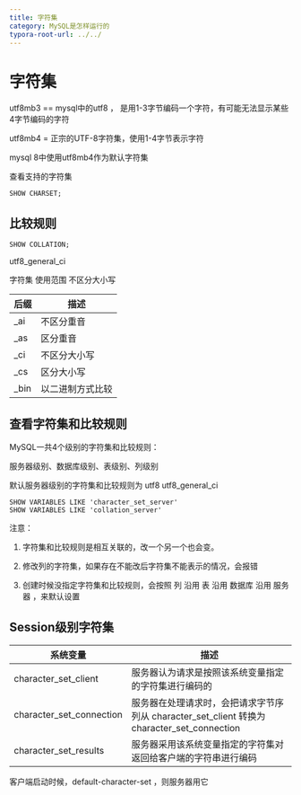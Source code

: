 ```yaml
---
title: 字符集
category: MySQL是怎样运行的
typora-root-url: ../../
---
```


 # 字符集

utf8mb3 == mysql中的utf8 ， 是用1-3字节编码一个字符，有可能无法显示某些4字节编码的字符

utf8mb4 = 正宗的UTF-8字符集，使用1-4字节表示字符

mysql 8中使用utf8mb4作为默认字符集



查看支持的字符集

```mysql
SHOW CHARSET;
```



## 比较规则

```;mysql
SHOW COLLATION;
```

utf8_general_ci

字符集 使用范围 不区分大小写

| 后缀 | 描述             |
| ---- | ---------------- |
| _ai  | 不区分重音       |
| _as  | 区分重音         |
| _ci  | 不区分大小写     |
| _cs  | 区分大小写       |
| _bin | 以二进制方式比较 |



## 查看字符集和比较规则

MySQL一共4个级别的字符集和比较规则：

服务器级别、数据库级别、表级别、列级别

默认服务器级别的字符集和比较规则为 utf8 utf8_general_ci

```mysql
SHOW VARIABLES LIKE 'character_set_server'
SHOW VARIABLES LIKE 'collation_server'
```



注意：

1. 字符集和比较规则是相互关联的，改一个另一个也会变。

2. 修改列的字符集，如果存在不能改后字符集不能表示的情况，会报错
3. 创建时候没指定字符集和比较规则，会按照  列 沿用 表 沿用 数据库 沿用 服务器 ，来默认设置



## Session级别字符集

| 系统变量                 | 描述                                                         |
| ------------------------ | ------------------------------------------------------------ |
| character_set_client     | 服务器认为请求是按照该系统变量指定的字符集进行编码的         |
| character_set_connection | 服务器在处理请求时，会把请求字节序列从 character_set_client 转换为 character_set_connection |
| character_set_results    | 服务器采用该系统变量指定的字符集对返回给客户端的字符串进行编码 |

客户端启动时候，default-character-set ，则服务器用它